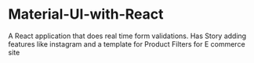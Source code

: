 # Material-UI-with-React
A React application that does real time form validations. Has Story adding features like instagram and a template for Product Filters for E commerce site
